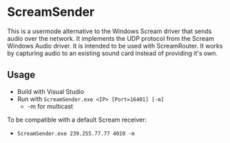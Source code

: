 # ScreamSender
This is a usermode alternative to the Windows Scream driver that sends audio over the network. It implements the UDP protocol from the Scream Windows Audio driver. It is intended to be used with ScreamRouter. It works by capturing audio to an existing sound card instead of providing it's own.

## Usage

* Build with Visual Studio
* Run with `ScreamSender.exe <IP> [Port=16401] [-m]`
  * -m for multicast


To be compatible with a default Scream receiver:

* `ScreamSender.exe 239.255.77.77 4010 -m`